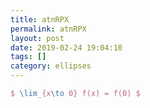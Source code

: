 ```yaml
---
title: atnRPX
permalink: atnRPX
layout: post
date: 2019-02-24 19:04:10
tags: []
category: ellipses
---
```


```latex
$ \lim_{x\to 0} f(x) = f(0) $
```